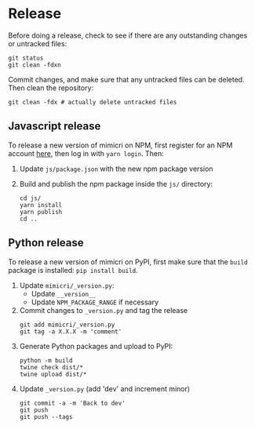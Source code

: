 # Release

Before doing a release, check to see if there are any outstanding changes or untracked files:

```
git status
git clean -fdxn
```

Commit changes, and make sure that any untracked files can be deleted. Then clean the repository:

```
git clean -fdx # actually delete untracked files
```

## Javascript release

To release a new version of mimicri on NPM, first register for an NPM account [here](https://www.npmjs.com/), then log in with `yarn login`. Then:

1. Update `js/package.json` with the new npm package version
2. Build and publish the npm package inside the `js/` directory:

   ```
   cd js/
   yarn install
   yarn publish
   cd ..
   ```

## Python release

To release a new version of mimicri on PyPI, first make sure that the `build` package is installed: `pip install build`.

1. Update `mimicri/_version.py`:
   - Update `__version__`
   - Update `NPM_PACKAGE_RANGE` if necessary
2. Commit changes to `_version.py` and tag the release
   ```
   git add mimicri/_version.py
   git tag -a X.X.X -m 'comment'
   ```
3. Generate Python packages and upload to PyPI:
   ```
   python -m build
   twine check dist/*
   twine upload dist/*
   ```
4. Update `_version.py` (add 'dev' and increment minor)
   ```
   git commit -a -m 'Back to dev'
   git push
   git push --tags
   ```
